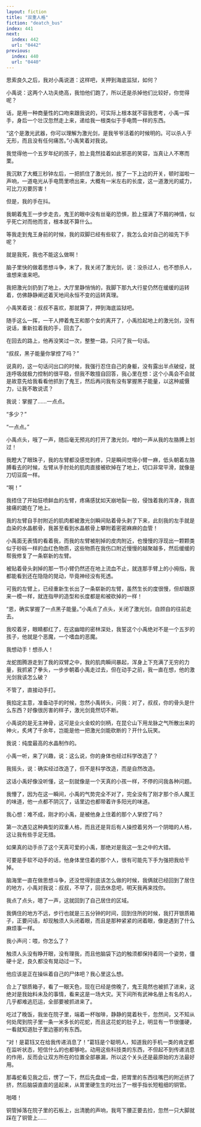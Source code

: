 ```yaml
---
layout: fiction
title: "双重人格"
fiction: "deatch_bus"
index: 441
next:
  index: 442
  url: "0442"
previous:
  index: 440
  url: "0440"
---
```

思索良久之后，我对小禹说道：这样吧，关押到海底监狱，如何？

小禹说：这两个人功夫绝高，我怕他们跑了，所以还是杀掉他们比较好，你觉得呢？

话，是用一种商量性的口吻来跟我说的，可实际上根本就不容我思考，小禹一挥手，身后一个壮汉忽然走上来，递给我一根类似于手电筒一样的东西。

“这个是激光武器，你可以理解为激光剑，是我爷爷活着的时候明的。可以杀人于无形，而且没有任何痛苦。”小禹笑着对我说。

我觉得他一个五岁年纪的孩子，脸上竟然挂着如此邪恶的笑容，当真让人不寒而栗。

我沉默了大概三秒钟左后，一把抓住了激光剑，按了一下上边的开关，顿时滋啦一声响，一道电光从手电筒里喷出来，大概有一米左右的长度，这一道激光的威力，可比刀刃要厉害！

但是，我的手在抖。

我朝着鬼王一步步走去，鬼王的眼中没有丝毫的恐惧，脸上摆满了不屑的神情，似乎死亡对而他而言，根本就不算什么。

等我走到鬼王身前的时候，我的双脚已经有些软了，我怎么会对自己的祖先下手呢？

就是我死，我也不能这么做啊！

脑子里快的做着思想斗争，末了，我关闭了激光剑，说：没杀过人，也不想杀人，谁想来谁来吧。

我把激光剑扔到了地上，大厅里静悄悄的，我脚下那九大行星仍然在缓缓的运转着，仿佛静静阐述着天地间永恒不变的运转真理。

小禹笑着说：叔叔不喜欢，那就算了，押到海底监狱吧。

随手这么一挥，一干人押着鬼王和那个女的离开了，小禹捡起地上的激光剑，没有说话，重新拉着我的手，回去了。

在回去的路上，他再没笑过一次，整整一路，只问了我一句话。

“叔叔，黑子能量你掌控了吗？”

说真的，这一句话问出口的时候，我强行忍住自己的身躯，没有露出半点破绽，就连呼吸就极力控制的很平稳，但我不敢擅自回答，我心里在想：这个小禹会不会就是故意先给我看看他抓到了鬼王，然后再问我有没有掌握黑子能量，以这种威慑力，让我不敢说谎？

我说：掌握了……一点点。

“多少？”

“一点点。”

小禹点头，哦了一声，随后毫无预兆的打开了激光剑，噌的一声从我的左胳膊上划过！

我瞪大了眼珠子，我的左臂都没感觉到疼，只是瞬间觉得小臂一麻，低头朝着左胳膊看去的时候，左臂从手肘处的肌肉直接被砍掉在了地上，切口非常平滑，就像是刀切豆腐一样。

“啊！”

我捂住了开始狂喷鲜血的左臂，疼痛感犹如天崩地裂一般，侵蚀着我的浑身，我直接痛的跪在了地上。

我的左臂自手肘附近的肌肉都被激光剑瞬间贴着骨头剥了下来，此刻我的左手就是血染的水晶骸骨，我甚至看到水晶骸骨上攀附着密密麻麻的血管！

小禹面无表情的看着我，而我的左臂被削掉的皮肉附近，也慢慢的浮现出一颗颗类似于砂砾一样的血红色物质，这些物质在我伤口附近慢慢的越聚越多，然后缓缓的帮我修复了一条崭新的左臂。

被贴着骨头剥掉的那一节小臂仍然还在地上流血不止，就连那手臂上的小拇指，我都能看到还在隐隐的晃动，毕竟神经没有死透。

可我的左臂上，已经重新生长出了一条崭新的左臂，虽然生长的度很慢，但却跟原来一模一样，就连指甲的造型和长度都是和被砍掉的一样！

“恩，确实掌握了一点黑子能量。”小禹点了点头，关闭了激光剑，自顾自的往前走去。

我咬着牙，眼睛都红了，在这幽暗的密林深处，我誓这个小禹绝对不是一个五岁的孩子，他就是个恶魔，一个嗜血的恶魔。

我想动手！想杀人！

龙蛇图腾游走到了我的双臂之中，我的肌肉瞬间暴起，浑身上下充满了无穷的力量，我抓紧了拳头，一步步朝着小禹走过去，但在动手之前，我一直在想，他的激光剑我该怎么破？

不管了，直接动手打。

我掐定主意，准备动手的时候，忽然小禹转头，问我：对了，叔叔，你的骨头是什么东西？好像很厉害的样子，激光剑竟然切不断。

小禹说的是无主神骨，这可是业火金蛟的剑柄，在昆仑山下用龙脉之气所散出来的神火，炙烤了千余年，岂能是他一把激光剑能砍断的？开什么玩笑。

我说：纯度最高的水晶制作的。

小禹一听，来了兴趣，说：这么说，你的身体也经过科学改造了？

我摇头，说：确实经过改造了，但不是科学改造，而是自然改造。

这话小禹好像没听懂，这一刻就像是一个天真的小孩一样，不停的问我各种问题。

我懵了，因为在这一瞬间，小禹的气势完全不对了，完全没有了刚才那个杀人魔王的味道，他一点都不阴沉了，话里边也都带着许多阳光的味道。

我心想：难不成，刚才的小禹，是被他身上住着的那个人掌控了吗？

第一次遇见这种典型的双重人格，而且还是背后有人操控着另外一个阴暗的人格，这让我有些手足无措。

如果真的动手杀了这个天真可爱的小禹，那绝对是我这一生之中的大错。

可要是手软不动手的话，他身体里住着的那个人，很有可能先下手为强把我给干掉。

脑海里一直在做思想斗争，还没觉得到底该怎么做的时候，我俩就已经回到了居住的地方，小禹对我说：叔叔，不早了，回去休息吧，明天我再来找你。

我点了点头，嗯了一声，这就回到了自己居住的区域。

我俩住的地方不远，步行也就是三五分钟的时间，回到住所的时候，我打开银质箱子，正要问话，却现触须人头闭着眼，而且是那种紧紧的闭着眼，像是遇到了什么麻烦事一样。

我小声问：喂，你怎么了？

触须人头没有睁开眼，没有理我，而且他脑袋下边的触须都保持着同一个姿势，僵硬十足，良久都没有晃动过一下。

他应该是正在操纵着自己的尸体吧？我心里这么想。

合上了银质箱子，看了一眼天色，现在已经是傍晚了，鬼王竟然也被抓了进来，这绝对是我始料未及的事情，看来这是一场大灾。天下间所有武神名册上有名的人，几乎都难逃厄运，全部要被抓进来了。

吃过了晚饭，我坐在院子里，端着一杯咖啡，静静的晃着秋千，忽然间，又不知从何处爬到院子里一条一米多长的花蛇，而且这花蛇的肚子上，明显有一节很僵硬，一看就知道肚子里边塞的有东西。

“对！是葛钰又在给我传递消息了！”葛钰是个聪明人，知道我的手机一类的肯定都在监听状态，短信什么的也都够呛。动用这些科技类的东西，不但起不到传递消息的作用，反而会让双方所在的位置全部暴漏，所以这个关头还是最原始的方法最好用。

那毒蛇看见我之后，愣了一下，然后先盘成一盘，把胃里的东西往嘴巴的附近挤了挤，然后脑袋直直的竖起来，从胃里硬生生的吐出了一根手指长短粗细的铜管。

啪嗒！

铜管掉落在院子里的石板上，出清脆的声响，我弯下腰正要去捡，忽然一只大脚就踩在了铜管上……